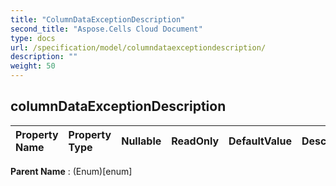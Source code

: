 ```yaml
---
title: "ColumnDataExceptionDescription"
second_title: "Aspose.Cells Cloud Document"
type: docs
url: /specification/model/columndataexceptiondescription/
description: ""
weight: 50
---
```


## **columnDataExceptionDescription**

 

| Property Name | Property Type | Nullable |  ReadOnly | DefaultValue | Description | 
| :- | :- | :- |:- |  :- | :- |

**Parent Name** : (Enum)[enum]

